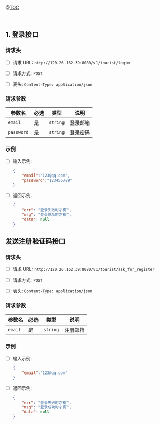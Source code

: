 @[TOC](接口)

 
<br>
 
## 1. 登录接口

### 请求头
- [ ] 请求 URL: `http://120.26.162.39:8080/v1/tourist/login`
- [ ] 请求方式: `POST`
- [ ] 表头: `Content-Type: application/json`


### 请求参数
	
参数名|必选|类型|说明
-|-|-|-
`email`|是|`string`|登录邮箱
`password`|是| `string`|登录密码

### 示例
- [ ] 输入示例:
	```json
	{
		"email":"123@qq.com",
		"password":"123456789"
	}
	```

- [ ] 返回示例:
	```json
	{
		"err": "登录失败时才有",
		"msg": "登录成功时才有",
		"data": null
	}
	```
	
## 发送注册验证码接口

### 请求头
- [ ] 请求 URL: `http://120.26.162.39:8080/v1/tourist/ask_for_register`
- [ ] 请求方式: `POST`
- [ ] 表头: `Content-Type: application/json`


### 请求参数
	
参数名|必选|类型|说明
-|-|-|-
`email`|是|`string`|注册邮箱

### 示例
- [ ] 输入示例:
	```json
	{
		"email":"123@qq.com"
	}
	```

- [ ] 返回示例:
	```json
	{
		"err": "登录失败时才有",
		"msg": "登录成功时才有",
		"data": null
	}
	```


